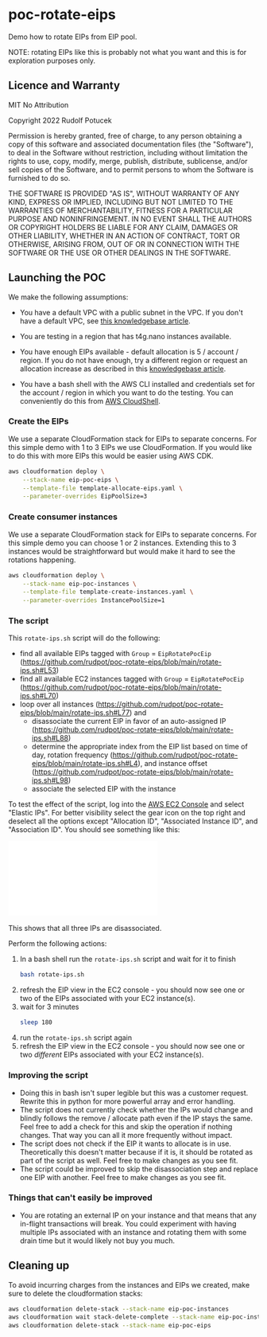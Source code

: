# poc-rotate-eips

Demo how to rotate EIPs from EIP pool.

NOTE: rotating EIPs like this is probably not what you want and this is for exploration purposes only.


## Licence and Warranty

MIT No Attribution

Copyright 2022 Rudolf Potucek

Permission is hereby granted, free of charge, to any person obtaining a copy of this software and associated documentation files (the "Software"), to deal in the Software without restriction, including without limitation the rights to use, copy, modify, merge, publish, distribute, sublicense, and/or sell copies of the Software, and to permit persons to whom the Software is furnished to do so.

THE SOFTWARE IS PROVIDED "AS IS", WITHOUT WARRANTY OF ANY KIND, EXPRESS OR IMPLIED, INCLUDING BUT NOT LIMITED TO THE WARRANTIES OF MERCHANTABILITY, FITNESS FOR A PARTICULAR PURPOSE AND NONINFRINGEMENT. IN NO EVENT SHALL THE AUTHORS OR COPYRIGHT HOLDERS BE LIABLE FOR ANY CLAIM, DAMAGES OR OTHER LIABILITY, WHETHER IN AN ACTION OF CONTRACT, TORT OR OTHERWISE, ARISING FROM, OUT OF OR IN CONNECTION WITH THE SOFTWARE OR THE USE OR OTHER DEALINGS IN THE SOFTWARE.

## Launching the POC

We make the following assumptions:

* You have a default VPC with a public subnet in the VPC. If you don't have a default VPC, see [this knowledgebase article](https://aws.amazon.com/premiumsupport/knowledge-center/deleted-default-vpc/).

* You are testing in a region that has t4g.nano instances available.

* You have enough EIPs available - default allocation is 5 / account / region. If you do not have enough, try a different region or request an allocation increase as described in this [knowledgebase article](https://aws.amazon.com/premiumsupport/knowledge-center/ec2-instance-limit/).

* You have a bash shell with the AWS CLI installed and credentials set for the account / region in which you want to do the testing. You can conveniently do this from [AWS CloudShell](https://console.aws.amazon.com/cloudshell/home). 



### Create the EIPs

We use a separate CloudFormation stack for EIPs to separate concerns. For this simple demo with 1 to 3 EIPs we use CloudFormation. If you would like to do this with more EIPs this would be easier using AWS CDK.

```bash
aws cloudformation deploy \
    --stack-name eip-poc-eips \
    --template-file template-allocate-eips.yaml \
    --parameter-overrides EipPoolSize=3
```

### Create consumer instances

We use a separate CloudFormation stack for EIPs to separate concerns. For this simple demo you can choose 1 or 2 instances. Extending this to 3 instances would be straightforward but would make it hard to see the rotations happening.

```bash
aws cloudformation deploy \
    --stack-name eip-poc-instances \
    --template-file template-create-instances.yaml \
    --parameter-overrides InstancePoolSize=1
```

### The script

This `rotate-ips.sh` script will do the following:

* find all available EIPs tagged with `Group` = `EipRotatePocEip` (https://github.com/rudpot/poc-rotate-eips/blob/main/rotate-ips.sh#L53)
* find all available EC2 instances tagged with `Group` = `EipRotatePocEip` (https://github.com/rudpot/poc-rotate-eips/blob/main/rotate-ips.sh#L70)
* loop over all instances (https://github.com/rudpot/poc-rotate-eips/blob/main/rotate-ips.sh#L77) and
  * disassociate the current EIP in favor of an auto-assigned IP (https://github.com/rudpot/poc-rotate-eips/blob/main/rotate-ips.sh#L88)
  * determine the appropriate index from the EIP list based on time of day, rotation frequency (https://github.com/rudpot/poc-rotate-eips/blob/main/rotate-ips.sh#L4), and instance offset (https://github.com/rudpot/poc-rotate-eips/blob/main/rotate-ips.sh#L98)
  * associate the selected EIP with the instance

To test the effect of the script, log into the [AWS EC2 Console](https://.console.aws.amazon.com/ec2/home?#Addresses:) and select "Elastic IPs". For better visibility select the gear icon on the top right and deselect all the options except "Allocation ID", "Associated Instance ID", and "Association ID". You should see something like this:

![No associations](start.img)

This shows that all three IPs are disassociated.

Perform the following actions:

1. In a bash shell run the `rotate-ips.sh` script and wait for it to finish
    ```bash
    bash rotate-ips.sh
    ```
2. refresh the EIP view in the EC2 console - you should now see one or two of the EIPs associated with your EC2 instance(s).
3. wait for 3 minutes
    ```bash
    sleep 180
    ```
4. run the `rotate-ips.sh` script again
5. refresh the EIP view in the EC2 console - you should now see one or two _different_ EIPs associated with your EC2 instance(s).

### Improving the script

* Doing this in bash isn't super legible but this was a customer request. Rewrite this in python for more powerful array and error handling.
* The script does not currently check whether the IPs would change and blindly follows the remove / allocate path even if the IP stays the same. Feel free to add a check for this and skip the operation if nothing changes. That way you can all it more frequently without impact.
* The script does not check if the EIP it wants to allocate is in use. Theoretically this doesn't matter because if it is, it should be rotated as part of the script as well. Feel free to make changes as you see fit.
* The script could be improved to skip the disassociation step and replace one EIP with another. Feel free to make changes as you see fit.

### Things that can't easily be improved

* You are rotating an external IP on your instance and that means that any in-flight transactions will break. You could experiment with having multiple IPs associated with an instance and rotating them with some drain time but it would likely not buy you much.

## Cleaning up

To avoid incurring charges from the instances and EIPs we created, make sure to delete the cloudformation stacks:

```bash
aws cloudformation delete-stack --stack-name eip-poc-instances
aws cloudformation wait stack-delete-complete --stack-name eip-poc-instances
aws cloudformation delete-stack --stack-name eip-poc-eips
```